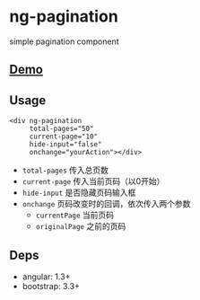 # ng-pagination

simple pagination component

## [Demo](http://tommyfok.github.io/ng-pagination/demo.html)

## Usage

```
<div ng-pagination
     total-pages="50"
     current-page="10"
     hide-input="false"
     onchange="yourAction"></div>
```

- `total-pages` 传入总页数
- `current-page` 传入当前页码（以0开始）
- `hide-input` 是否隐藏页码输入框
- `onchange` 页码改变时的回调，依次传入两个参数
  - `currentPage` 当前页码
  - `originalPage` 之前的页码

## Deps
- angular: 1.3+
- bootstrap: 3.3+
